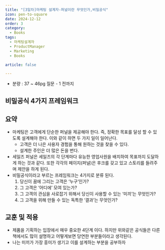 ```yaml
---
title: "[3일차]마케팅 설계자-퍼널이란 무엇인가,비밀공식"
icon: pen-to-square
date: 2024-12-12
order: 3
category:
  - Books
tags:
  - 마케팅설계자
  - ProductManager
  - Marketing
  - Books

article: false

---
```

- 분량 : 37 ~ 46pg 질문 - 1 전까지

<!-- more -->

## 비밀공식 4가지 프레임워크

## 요약

- 마케팅은 고객에게 단순한 퍼널을 제공해야 한다. 즉, 정확한 목표를 달성 할 수 있도록 설계해야 한다. 이와 같이 하면 두 가지 일이 일어난다.
    - 고객은 더 나은 사용자 경험을 통해 원하는 것을 찾을 수 있다.
    - 설계한 주인은 더 많은 돈을 번다.
- 세일즈 퍼널은 세일즈의 각 단계마다 유능한 영업사원을 배치하여 목표까지 도달하게 하는 것과 같다. 또한 각각의 페이지(퍼널)은 후크를 갖고 있고 스토리를 들려주며 제안을 하게 된다.
- 비밀공식이라고 부르는 프레임워크는 4가지로 분류 된다.
    1. 당신이 꿈에 그리는 고객은 ‘누구’인가?
    2. 그 고객은 ‘어디에’ 모여 있는가?
    3. 그 고객의 관심을 사로잡기 위해서 당신이 사용할 수 있는 ‘미끼’는 무엇인가?
    4. 그 고객을 위해 만들 수 있는 독특한 ‘결과’는 무엇인가?

## 교훈 및 적용

- 제품을 기획하는 입장에서 매우 중요한 4단계 이다. 하지만 위와같은 공식들은 다른 책에서도 많이 설명하고 어떻게보면 당연한 부분들이라고 생각된다.
- 나는 미끼가 가장 흥미가 생기고 이를 설계하는 부분을 공부하자